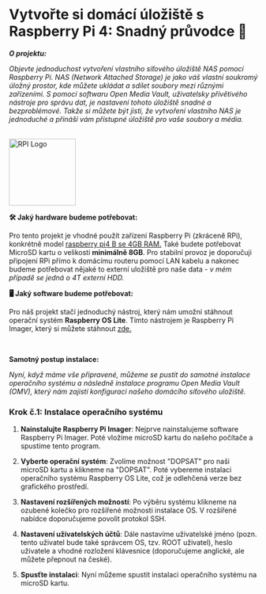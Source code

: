 # Vytvořte si domácí úložiště s Raspberry Pi 4: Snadný průvodce 🚀

<!-- Seznámení s projektem -->

***O projektu:***

*Objevte jednoduchost vytvoření vlastního síťového úložiště NAS pomocí Raspberry Pi. NAS (Network Attached Storage) je jako váš vlastní soukromý úložný prostor, kde můžete ukládat a sdílet soubory mezi různými zařízeními. S pomocí softwaru Open Media Vault, uživatelsky přívětivého nástroje pro správu dat, je nastavení tohoto úložiště snadné a bezproblémové. Takže si můžete být jisti, že vytvoření vlastního NAS je jednoduché a přináší vám přístupné úložiště pro vaše soubory a média.*

<br>

<!-- Logo projektu -->

<img src="https://cdn.icon-icons.com/icons2/2389/PNG/512/raspberry_pi_logo_icon_144943.png" alt="RPI Logo" width="135" height="">

<br>

<!-- Co je potřeba -->

**🛠️ Jaký hardware budeme potřebovat:**

Pro tento projekt je vhodné použít zařízení Raspberry Pi (zkráceně RPi), konkrétně model [raspberry pi4 B se 4GB RAM.](https://rpishop.cz/raspberry-pi-4/1598-raspberry-pi-4-model-b-4gb-ram.html) Také budete potřebovat MicroSD kartu o velikosti **minimálně 8GB**. Pro stabilní provoz je doporučuji připojení RPi přímo k domácímu routeru pomocí LAN kabelu a nakonec budeme potřebovat nějaké to externí uložiště pro naše data - *v mém případě se jedná o 4T externí HDD.*

**🖥️ Jaký software budeme potřebovat:**

Pro náš projekt stačí jednoduchý nástroj, který nám umožní stáhnout operační systém **Raspberry OS Lite**. Tímto nástrojem je Raspberry Pi Imager, který si můžete stáhnout [zde.](https://www.raspberrypi.com/software/) 

<!-- návod -->

<br>

**Samotný postup instalace:**

*Nyní, když máme vše připravené, můžeme se pustit do samotné instalace operačního systému a následně instalace programu Open Media Vault (OMV), který nám zajistí konfiguraci našeho domácího síťového uložiště.*

### Krok č.1: Instalace operačního systému

1. **Nainstalujte Raspberry Pi Imager**: Nejprve nainstalujeme software Raspberry Pi Imager. Poté vložíme microSD kartu do našeho počítače a spustíme tento program.

2. **Vyberte operační systém**: Zvolíme možnost "DOPSAT" pro naši microSD kartu a klikneme na "DOPSAT". Poté vybereme instalaci operačního systému Raspberry OS Lite, což je odlehčená verze bez grafického prostředí.

3. **Nastavení rozšířených možností**: Po výběru systému klikneme na ozubené kolečko pro rozšířené možnosti instalace OS. V rozšířené nabídce doporučujeme povolit protokol SSH.

4. **Nastavení uživatelských účtů**: Dále nastavíme uživatelské jméno (pozn. tento uživatel bude také správcem OS, tzv. ROOT uživatel), heslo uživatele a vhodné rozložení klávesnice (doporučujeme anglické, ale můžete přepnout na české).

5. **Spusťte instalaci**: Nyní můžeme spustit instalaci operačního systému na microSD kartu.
